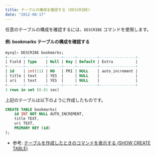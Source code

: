 ```yaml
---
title: テーブルの構成を確認する (DESCRIBE)
date: "2012-08-17"
---
```


任意のテーブルの構成を確認するには、`DESCRIBE` コマンドを使用します。

#### 例: bookmarks テーブルの構成を確認する

~~~ sql
mysql> DESCRIBE bookmarks;
+-------+---------+------+-----+---------+----------------+
| Field | Type    | Null | Key | Default | Extra          |
+-------+---------+------+-----+---------+----------------+
| id    | int(11) | NO   | PRI | NULL    | auto_increment |
| title | text    | YES  |     | NULL    |                |
| uri   | text    | YES  |     | NULL    |                |
+-------+---------+------+-----+---------+----------------+
3 rows in set (0.01 sec)
~~~

上記のテーブルは以下のように作成したものです。

~~~ sql
CREATE TABLE bookmarks(
    id INT NOT NULL AUTO_INCREMENT,
    title TEXT,
    uri TEXT,
    PRIMARY KEY (id)
);
~~~

- 参考: [テーブルを作成したときのコマンドを表示する (SHOW CREATE TABLE)](show-create-table.html)

